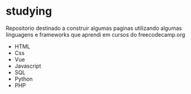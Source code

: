 # studying
Repositorio destinado a construir algumas paginas utilizando algumas linguagens e frameworks que aprendi em cursos do freecodecamp.org    
- HTML
- Css
- Vue
- Javascript
- SQL
- Python
- PHP
